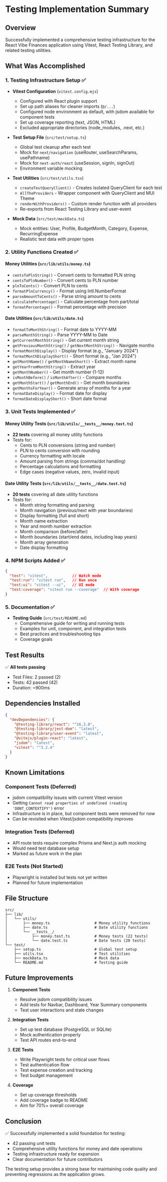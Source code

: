 # Testing Implementation Summary

## Overview

Successfully implemented a comprehensive testing infrastructure for the React Vibe Finances application using Vitest, React Testing Library, and related testing utilities.

## What Was Accomplished

### 1. Testing Infrastructure Setup ✅

- **Vitest Configuration** (`vitest.config.mjs`)
  - Configured with React plugin support
  - Set up path aliases for cleaner imports (`@/...`)
  - Configured node environment as default, with jsdom available for component tests
  - Set up coverage reporting (text, JSON, HTML)
  - Excluded appropriate directories (node_modules, .next, etc.)

- **Test Setup File** (`src/test/setup.ts`)
  - Global test cleanup after each test
  - Mock for `next/navigation` (useRouter, useSearchParams, usePathname)
  - Mock for `next-auth/react` (useSession, signIn, signOut)
  - Environment variable mocking

- **Test Utilities** (`src/test/utils.tsx`)
  - `createTestQueryClient()` - Creates isolated QueryClient for each test
  - `AllTheProviders` - Wrapper component with QueryClient and MUI Theme
  - `renderWithProviders()` - Custom render function with all providers
  - Re-exports from React Testing Library and user-event

- **Mock Data** (`src/test/mockData.ts`)
  - Mock entities: User, Profile, BudgetMonth, Category, Expense, RecurringExpense
  - Realistic test data with proper types

### 2. Utility Functions Created ✅

#### Money Utilities (`src/lib/utils/money.ts`)
- `centsToPlnString()` - Convert cents to formatted PLN string
- `centsToPlnNumber()` - Convert cents to PLN number
- `plnToCents()` - Convert PLN to cents
- `formatPlnCurrency()` - Format using Intl.NumberFormat
- `parseAmountToCents()` - Parse string amount to cents
- `calculatePercentage()` - Calculate percentage from part/total
- `formatPercentage()` - Format percentage with precision

#### Date Utilities (`src/lib/utils/date.ts`)
- `formatToMonthString()` - Format date to YYYY-MM
- `parseMonthString()` - Parse YYYY-MM to Date
- `getCurrentMonthString()` - Get current month string
- `getPreviousMonthString()` / `getNextMonthString()` - Navigate months
- `formatMonthDisplay()` - Display format (e.g., "January 2024")
- `formatMonthDisplayShort()` - Short format (e.g., "Jan 2024")
- `getMonthName()` / `getMonthNameShort()` - Extract month name
- `getYearFromMonthString()` - Extract year
- `getMonthNumber()` - Get month number (1-12)
- `isMonthBefore()` / `isMonthAfter()` - Compare months
- `getMonthStart()` / `getMonthEnd()` - Get month boundaries
- `getMonthsForYear()` - Generate array of months for a year
- `formatDateDisplay()` - Format date for display
- `formatDateDisplayShort()` - Short date format

### 3. Unit Tests Implemented ✅

#### Money Utility Tests (`src/lib/utils/__tests__/money.test.ts`)
- **22 tests** covering all money utility functions
- Tests for:
  - Cents to PLN conversions (string and number)
  - PLN to cents conversion with rounding
  - Currency formatting with locale
  - Amount parsing from strings (comma/dot handling)
  - Percentage calculations and formatting
  - Edge cases (negative values, zero, invalid input)

#### Date Utility Tests (`src/lib/utils/__tests__/date.test.ts`)
- **20 tests** covering all date utility functions
- Tests for:
  - Month string formatting and parsing
  - Month navigation (previous/next with year boundaries)
  - Display formatting (full and short)
  - Month name extraction
  - Year and month number extraction
  - Month comparison (before/after)
  - Month boundaries (start/end dates, including leap years)
  - Month array generation
  - Date display formatting

### 4. NPM Scripts Added ✅

```json
{
  "test": "vitest",           // Watch mode
  "test:run": "vitest run",   // Run once
  "test:ui": "vitest --ui",   // UI mode
  "test:coverage": "vitest run --coverage"  // With coverage
}
```

### 5. Documentation ✅

- **Testing Guide** (`src/test/README.md`)
  - Comprehensive guide for writing and running tests
  - Examples for unit, component, and integration tests
  - Best practices and troubleshooting tips
  - Coverage goals

## Test Results

✅ **All tests passing**
- Test Files: 2 passed (2)
- Tests: 42 passed (42)
- Duration: ~900ms

## Dependencies Installed

```json
{
  "devDependencies": {
    "@testing-library/react": "^16.3.0",
    "@testing-library/jest-dom": "latest",
    "@testing-library/user-event": "latest",
    "@vitejs/plugin-react": "latest",
    "jsdom": "latest",
    "vitest": "^3.2.4"
  }
}
```

## Known Limitations

### Component Tests (Deferred)
- jsdom compatibility issues with current Vitest version
- Getting `Cannot read properties of undefined (reading 'DONT_CONTEXTIFY')` error
- Infrastructure is in place, but component tests were removed for now
- Can be revisited when Vitest/jsdom compatibility improves

### Integration Tests (Deferred)
- API route tests require complex Prisma and Next.js auth mocking
- Would need test database setup
- Marked as future work in the plan

### E2E Tests (Not Started)
- Playwright is installed but tests not yet written
- Planned for future implementation

## File Structure

```
src/
├── lib/
│   └── utils/
│       ├── money.ts                    # Money utility functions
│       ├── date.ts                     # Date utility functions
│       └── __tests__/
│           ├── money.test.ts           # Money tests (22 tests)
│           └── date.test.ts            # Date tests (20 tests)
└── test/
    ├── setup.ts                        # Global test setup
    ├── utils.tsx                       # Test utilities
    ├── mockData.ts                     # Mock data
    └── README.md                       # Testing guide
```

## Future Improvements

1. **Component Tests**
   - Resolve jsdom compatibility issues
   - Add tests for Navbar, Dashboard, Year Summary components
   - Test user interactions and state changes

2. **Integration Tests**
   - Set up test database (PostgreSQL or SQLite)
   - Mock authentication properly
   - Test API routes end-to-end

3. **E2E Tests**
   - Write Playwright tests for critical user flows
   - Test authentication flow
   - Test expense creation and tracking
   - Test budget management

4. **Coverage**
   - Set up coverage thresholds
   - Add coverage badge to README
   - Aim for 70%+ overall coverage

## Conclusion

✅ Successfully implemented a solid foundation for testing:
- 42 passing unit tests
- Comprehensive utility functions for money and date operations
- Testing infrastructure ready for expansion
- Clear documentation for future contributors

The testing setup provides a strong base for maintaining code quality and preventing regressions as the application grows.

